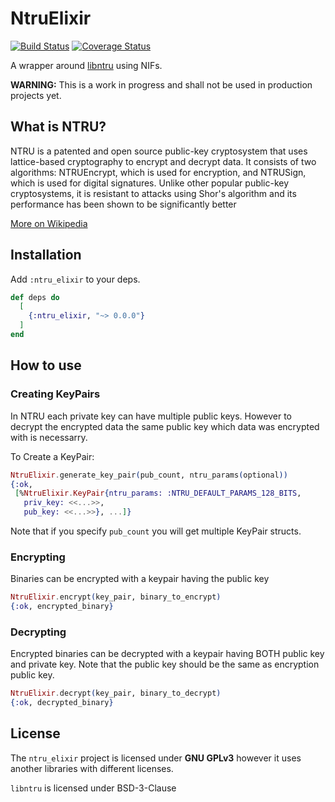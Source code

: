 # NtruElixir
[![Build Status](https://travis-ci.org/alisinabh/ntru_elixir.svg?branch=master)](https://travis-ci.org/alisinabh/ntru_elixir) [![Coverage Status](https://coveralls.io/repos/github/alisinabh/ntru_elixir/badge.svg?branch=master)](https://coveralls.io/github/alisinabh/ntru_elixir?branch=master)


A wrapper around [libntru](https://github.com/tbuktu/libntru) using NIFs.

**WARNING:** This is a work in progress and shall not be used in production
projects yet.

## What is NTRU?

NTRU is a patented and open source public-key cryptosystem that uses lattice-based cryptography to encrypt and decrypt data. It consists of two algorithms: NTRUEncrypt, which is used for encryption, and NTRUSign, which is used for digital signatures. Unlike other popular public-key cryptosystems, it is resistant to attacks using Shor's algorithm and its performance has been shown to be significantly better

[More on Wikipedia](https://en.wikipedia.org/wiki/NTRU)

## Installation

Add `:ntru_elixir` to your deps.

```elixir
def deps do
  [
    {:ntru_elixir, "~> 0.0.0"}
  ]
end
```

## How to use

### Creating KeyPairs

In NTRU each private key can have multiple public keys. However to decrypt the
encrypted data the same public key which data was encrypted with is necessarry.

To Create a KeyPair:

```elixir
NtruElixir.generate_key_pair(pub_count, ntru_params(optional))
{:ok,
 [%NtruElixir.KeyPair{ntru_params: :NTRU_DEFAULT_PARAMS_128_BITS,
   priv_key: <<...>>,
   pub_key: <<...>>}, ...]}
```

Note that if you specify `pub_count` you will get multiple KeyPair structs.

### Encrypting

Binaries can be encrypted with a keypair having the public key

```elixir
NtruElixir.encrypt(key_pair, binary_to_encrypt)
{:ok, encrypted_binary}
```

### Decrypting

Encrypted binaries can be decrypted with a keypair having BOTH public key and
private key.
Note that the public key should be the same as encryption public key.

```elixir
NtruElixir.decrypt(key_pair, binary_to_decrypt)
{:ok, decrypted_binary}
```

## License

The `ntru_elixir` project is licensed under **GNU GPLv3** however
it uses another libraries with different licenses.

`libntru` is licensed under BSD-3-Clause
